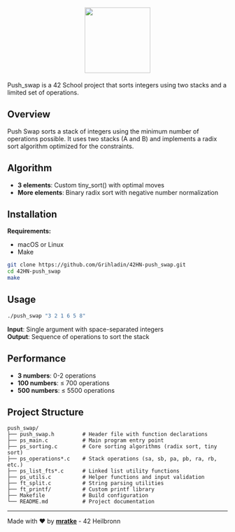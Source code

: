 <div align="center">

# <img src="https://github.com/Grihladin/42-project-badges/blob/main/badges/push_swape.png" width="150" height="150"> 

</div>

Push_swap is a 42 School project that sorts integers using two stacks and a limited set of operations.

## Overview

Push Swap sorts a stack of integers using the minimum number of operations possible. It uses two stacks (A and B) and implements a radix sort algorithm optimized for the constraints.

## Algorithm

- **3 elements**: Custom tiny_sort() with optimal moves
- **More elements**: Binary radix sort with negative number normalization

## Installation

**Requirements:**
- macOS or Linux
- Make

```bash
git clone https://github.com/Grihladin/42HN-push_swap.git
cd 42HN-push_swap
make
```

## Usage

```bash
./push_swap "3 2 1 6 5 8"
```

**Input**: Single argument with space-separated integers  
**Output**: Sequence of operations to sort the stack

## Performance

- **3 numbers**: 0-2 operations
- **100 numbers**: ≤ 700 operations
- **500 numbers**: ≤ 5500 operations

## Project Structure

```
push_swap/
├── push_swap.h         # Header file with function declarations
├── ps_main.c           # Main program entry point
├── ps_sorting.c        # Core sorting algorithms (radix sort, tiny sort)
├── ps_operations*.c    # Stack operations (sa, sb, pa, pb, ra, rb, etc.)
├── ps_list_fts*.c      # Linked list utility functions
├── ps_utils.c          # Helper functions and input validation
├── ft_split.c          # String parsing utilities
├── ft_printf/          # Custom printf library
├── Makefile            # Build configuration
└── README.md           # Project documentation
```

---

Made with ❤️ by **[mratke](https://github.com/Grihladin)** - 42 Heilbronn
